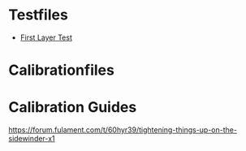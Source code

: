 # Testfiles


- [First Layer Test](https://www.thingiverse.com/thing:3519658/files)

# Calibrationfiles


# Calibration Guides

https://forum.fulament.com/t/60hyr39/tightening-things-up-on-the-sidewinder-x1



